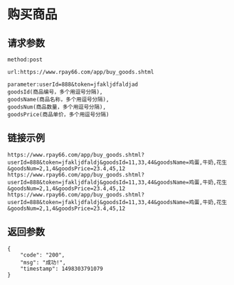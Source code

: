 # 购买商品

## 请求参数
	method:post
	
	url:https://www.rpay66.com/app/buy_goods.shtml
	
	parameter:userId=888&token=jfakljdfaldjad
	goodsId(商品编号，多个用逗号分隔),
	goodsName(商品名称，多个用逗号分隔),
	goodsNum(商品数量，多个用逗号分隔),
	goodsPrice(商品单价，多个用逗号分隔)

## 链接示例
    https://www.rpay66.com/app/buy_goods.shtml?userId=888&token=jfakljdfaldj&goodsId=11,33,44&goodsName=鸡蛋,牛奶,花生&goodsNum=2,1,4&goodsPrice=23.4,45,12
    https://www.rpay66.com/app/buy_goods.shtml?userId=888&token=jfakljdfaldj&goodsId=11,33,44&goodsName=鸡蛋,牛奶,花生&goodsNum=2,1,4&goodsPrice=23.4,45,12
    https://www.rpay66.com/app/buy_goods.shtml?userId=888&token=jfakljdfaldj&goodsId=11,33,44&goodsName=鸡蛋,牛奶,花生&goodsNum=2,1,4&goodsPrice=23.4,45,12
    
## 返回参数
	{
		"code": "200",
		"msg": "成功!",
		"timestamp": 1498303791079
	}